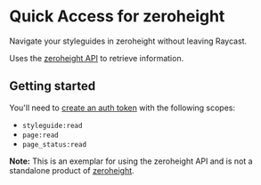 # Quick Access for zeroheight

Navigate your styleguides in zeroheight without leaving Raycast.

Uses the [zeroheight API](https://developers.zeroheight.com/75fe5b2ed/p/877703-getting-started) to retrieve information.

## Getting started

You'll need to [create an auth token](https://zeroheight.com/help/article/authentication-token-creation/) with the following scopes:

- `styleguide:read`
- `page:read`
- `page_status:read`

**Note:** This is an exemplar for using the zeroheight API and is not a standalone product of [zeroheight](https://zeroheight.com/).
